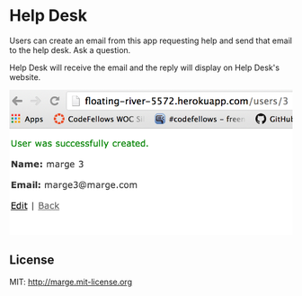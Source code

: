 # Help Desk #

Users can create an email from this app requesting help and send that email to the help desk. Ask a question.


Help Desk will receive the email and the reply will display on Help Desk's website.


![Screenshot:](/lib/assets/mailer.png)


## License #

MIT: http://marge.mit-license.org
